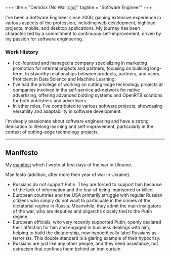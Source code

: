 +++
title = "Demdxx (No War 🇺🇦)"
tagline = "Software Engineer"
+++

I've been a Software Engineer since 2006, gaining extensive experience in various aspects of the profession, including web development, highload projects, mobile, and desktop applications. My journey has been characterized by a commitment to continuous self-improvement, driven by my passion for software engineering.

### Work History

* I co-founded and managed a company specializing in marketing promotion for internal projects and partners, focusing on building long-term, trustworthy relationships between products, partners, and users. Proficient in Data Science and Machine Learning.
* I've had the privilege of working on cutting-edge technology projects at companies involved in the self-service ad-network for native advertising, offering advanced bidding systems and OpenRTB solutions for both publishers and advertisers.
* In other roles, I've contributed to various software projects, showcasing versatility and adaptability in software development.

I'm deeply passionate about software engineering and have a strong dedication to lifelong learning and self-improvement, particularly in the context of cutting-edge technology projects.

----

## Manifesto

My [manifest](https://github.com/demdxx/manifest) which I wrote at first days of the war in Ukraine.

Manifesto (addition, after more then year of war in Ukraine).

* Russians do not support Putin. They are forced to support him because of the lack of information and the fear of being imprisoned or killed.
* European countries and the USA primarily struggle with regular Russian citizens who simply do not want to participate in the crimes of the dictatorial regime in Russia. Meanwhile, they admit the main instigators of the war, who are deputies and oligarchs closely tied to the Putin regime.
* European officials, who very recently supported Putin, openly declared their affection for him and engaged in business dealings with him, helping to build the dictatorship, now hypocritically label Russians as terrorists. This double standard is a glaring example of their hypocrisy.
* Russians are just like any other people, and they need assistance, not ostracism that confines them behind an iron curtain.
